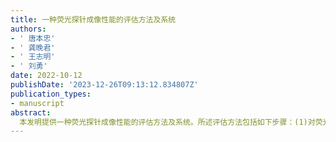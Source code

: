 ```yaml
---
title: 一种荧光探针成像性能的评估方法及系统
authors:
- ' 唐本忠'
- ' 龚晚君'
- ' 王志明'
- ' 刘勇'
date: 2022-10-12
publishDate: '2023-12-26T09:13:12.834807Z'
publication_types:
- manuscript
abstract: 
  本发明提供一种荧光探针成像性能的评估方法及系统。所述评估方法包括如下步骤：(1)对荧光探针的通用功能、专业功能和补充功能分别进行评分,得到通用功能的分值、专业功能的分值和补充功能的分值；(2)对步骤(1)得到的通用功能的分值、专业功能的分值和补充功能的分值进行分析得到总分,完成所述荧光探针成像性能的评估。本发明通过对荧光探针的不同功能参数进行评分、分析,客观、全面的完成了荧光探针成像性能的评估,解决了现有技术中只能通过比较荧光探针的单一参数,无法全面反映荧光探针成像性能的问题。
---
```

